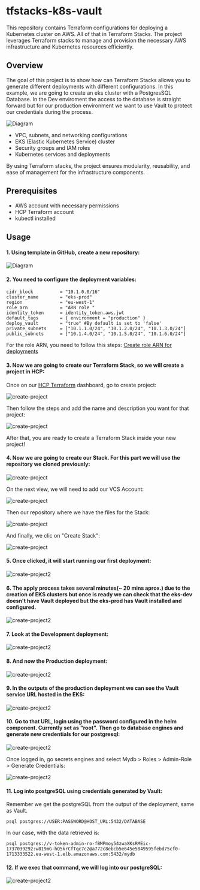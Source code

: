 # tfstacks-k8s-vault

This repository contains Terraform configurations for deploying a Kubernetes cluster on AWS. All of that in Terraform Stacks. The project leverages Terraform stacks to manage and provision the necessary AWS infrastructure and Kubernetes resources efficiently.

## Overview

The goal of this project is to show how can Terraform Stacks allows you to generate different deployments with different configurations. In this example, we are going to create an eks cluster with a PostgresSQL Database. In the Dev enviroment the access to the database is straight forward but for our production environment we want to use Vault to protect our credentials during the process.

![Diagram](images/tfstacks-diagram.png)

- VPC, subnets, and networking configurations
- EKS (Elastic Kubernetes Service) cluster
- Security groups and IAM roles
- Kubernetes services and deployments

By using Terraform stacks, the project ensures modularity, reusability, and ease of management for the infrastructure components.

## Prerequisites

- AWS account with necessary permissions
- HCP Terraform account 
- kubectl installed

## Usage

#### 1. Using template in GitHub, create a new repository:

![Diagram](images/create-template.png)

#### 2. You need to configure the deployment variables:
    cidr_block          = "10.1.0.0/16"
    cluster_name        = "eks-prod"
    region              = "eu-west-1"
    role_arn            = "ARN role "
    identity_token      = identity_token.aws.jwt
    default_tags        = { environment = "production" }
    deploy_vault        = "true" #By default is set to 'false'
    private_subnets     = ["10.1.1.0/24", "10.1.2.0/24", "10.1.3.0/24"]
    public_subnets      = ["10.1.4.0/24", "10.1.5.0/24", "10.1.6.0/24"]
For the role ARN, you need to follow this steps: [Create role ARN for deployments](https://github.com/hashicorp-education/learn-terraform-stacks-identity-tokens/tree/main/aws)

#### 3. Now we are going to create our Terraform Stack, so we will create a project in HCP:
   
Once on our [HCP Terraform](https://app.terraform.io/) dashboard, go to create project:

![create-project](images/create-project-0.png)

Then follow the steps and add the name and description you want for that project:

![create-project](images/create-project.png)

After that, you are ready to create a Terraform Stack inside your new project!

#### 4. Now we are going to create our Stack. For this part we will use the repository we cloned previously:

![create-project](images/create-project2.png)

On the next view, we will need to add our VCS Account:

![create-project](images/new-stack.png)

Then our repository where we have the files for the Stack:

![create-project](images/new-stack2.png)

And finally, we clic on "Create Stack":
    
![create-project](images/new-stack3.png)

#### 5. Once clicked, it will start running our first deployment:
    
![create-project2](images/first-deploy.png)


#### 6. The apply process takes several minutes(~ 20 mins aprox.) due to the creation of EKS clusters but once is ready we can check that the eks-dev doesn't have Vault deployed but the eks-prod has Vault installed and configured.

![create-project2](images/once-deployed.png)



#### 7. Look at the Development deployment: 

![create-project2](images/stack-dev-vault.png)

#### 8. And now the Production deployment:

![create-project2](images/stack-prod-vault.png)

#### 9. In the outputs of the production deployment we can see the Vault service URL hosted in the EKS:

![create-project2](images/vault-url.png)

#### 10. Go to that URL, login using the password configured in the helm component. Currently set as "root". Then go to database engines and generate new credentials for our postgresql:

![create-project2](images/login-vault.png)

Once logged in, go secrets engines and select Mydb > Roles > Admin-Role > Generate Credentials:

![create-project2](images/generated-credentials.png)


#### 11. Log into postgreSQL using credentials generated by Vault:

Remember we get the postgreSQL from the output of the deployment, same as Vault.

    psql postgres://USER:PASSWORD@HOST_URL:5432/DATABASE

In our case, with the data retrieved is:

    psql postgres://v-token-admin-ro-fBMPmoy54zwaXKsRMEic-1737039292:w819mG-hQ5krCfTqc7c2@a772c8ebcb5e645e5849595febd75cf0-1713333522.eu-west-1.elb.amazonaws.com:5432/mydb

#### 12. If we exec that command, we will log into our postgreSQL:

![create-project2](images/postgreSQL-cli.png)
